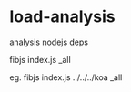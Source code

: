 # load-analysis
analysis nodejs deps

fibjs index.js <nodejs module path> _all      

eg. fibjs index.js ../../../koa _all
